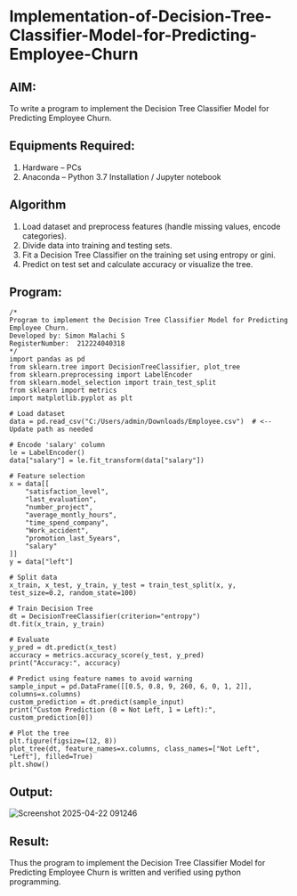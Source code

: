 # Implementation-of-Decision-Tree-Classifier-Model-for-Predicting-Employee-Churn

## AIM:
To write a program to implement the Decision Tree Classifier Model for Predicting Employee Churn.

## Equipments Required:
1. Hardware – PCs
2. Anaconda – Python 3.7 Installation / Jupyter notebook

## Algorithm
1. Load dataset and preprocess features (handle missing values, encode categories).
2.  Divide data into training and testing sets.
3. Fit a Decision Tree Classifier on the training set using entropy or gini.
4. Predict on test set and calculate accuracy or visualize the tree.

## Program:
```
/*
Program to implement the Decision Tree Classifier Model for Predicting Employee Churn.
Developed by: Simon Malachi S
RegisterNumber:  212224040318
*/
import pandas as pd
from sklearn.tree import DecisionTreeClassifier, plot_tree
from sklearn.preprocessing import LabelEncoder
from sklearn.model_selection import train_test_split
from sklearn import metrics
import matplotlib.pyplot as plt

# Load dataset
data = pd.read_csv("C:/Users/admin/Downloads/Employee.csv")  # <-- Update path as needed

# Encode 'salary' column
le = LabelEncoder()
data["salary"] = le.fit_transform(data["salary"])

# Feature selection
x = data[[
    "satisfaction_level", 
    "last_evaluation", 
    "number_project", 
    "average_montly_hours", 
    "time_spend_company", 
    "Work_accident", 
    "promotion_last_5years", 
    "salary"
]]
y = data["left"]

# Split data
x_train, x_test, y_train, y_test = train_test_split(x, y, test_size=0.2, random_state=100)

# Train Decision Tree
dt = DecisionTreeClassifier(criterion="entropy")
dt.fit(x_train, y_train)

# Evaluate
y_pred = dt.predict(x_test)
accuracy = metrics.accuracy_score(y_test, y_pred)
print("Accuracy:", accuracy)

# Predict using feature names to avoid warning
sample_input = pd.DataFrame([[0.5, 0.8, 9, 260, 6, 0, 1, 2]], columns=x.columns)
custom_prediction = dt.predict(sample_input)
print("Custom Prediction (0 = Not Left, 1 = Left):", custom_prediction[0])

# Plot the tree
plt.figure(figsize=(12, 8))
plot_tree(dt, feature_names=x.columns, class_names=["Not Left", "Left"], filled=True)
plt.show()

```

## Output:
![Screenshot 2025-04-22 091246](https://github.com/user-attachments/assets/af670491-0abc-4db7-ab69-1181a68306e1)



## Result:
Thus the program to implement the  Decision Tree Classifier Model for Predicting Employee Churn is written and verified using python programming.

